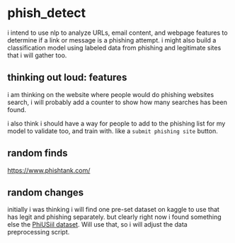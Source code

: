 # phish_detect

i intend to use nlp to analyze URLs, email content, and webpage features to determine if a link or message is a phishing attempt. i might also build a classification model using labeled data from phishing and legitimate sites that i will gather too.




## thinking out loud: features
i am thinking on the website where people would do phishing websites search, i will probably add a counter to show how many searches has been found.

i also think i should have a way for people to add to the phishing list for my model to validate too, and train with. like a `submit phishing site` button.


## random finds

https://www.phishtank.com/


## random changes 

initially i was thinking i will find one pre-set dataset on kaggle to use that has legit and phishing separately. but clearly right now i found something else the [PhiUSiil dataset](ttps://archive.ics.uci.edu/dataset/967/phiusiil+phishing+url+dataset). Will use that, so i will adjust the data preprocessing script. 